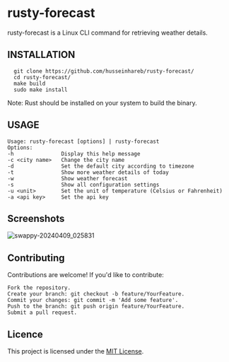# rusty-forecast 
rusty-forecast is a Linux CLI command for retrieving weather details.
## INSTALLATION

```
  git clone https://github.com/husseinhareb/rusty-forecast/
  cd rusty-forecast/
  make build
  sudo make install
```
Note: Rust should be installed on your system to build the binary.
## USAGE
```
Usage: rusty-forecast [options] | rusty-forecast
Options:
-h               Display this help message
-c <city name>   Change the city name
-d               Set the default city according to timezone
-t               Show more weather details of today
-w               Show weather forecast
-s               Show all configuration settings
-u <unit>        Set the unit of temperature (Celsius or Fahrenheit)
-a <api key>     Set the api key
```
## Screenshots

![swappy-20240409_025831](https://github.com/husseinhareb/rusty-forecast/assets/88323940/9254dc3c-f69a-4cdd-97bf-f6cd81d99bbb)


## Contributing

Contributions are welcome! If you'd like to contribute:

    Fork the repository.
    Create your branch: git checkout -b feature/YourFeature.
    Commit your changes: git commit -m 'Add some feature'.
    Push to the branch: git push origin feature/YourFeature.
    Submit a pull request.

## Licence

This project is licensed under the [MIT License](https://github.com/husseinhareb/rusty-forecast/blob/main/LICENSE).
